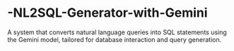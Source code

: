 # -NL2SQL-Generator-with-Gemini
A system that converts natural language queries into SQL statements using the Gemini model, tailored for database interaction and query generation.
